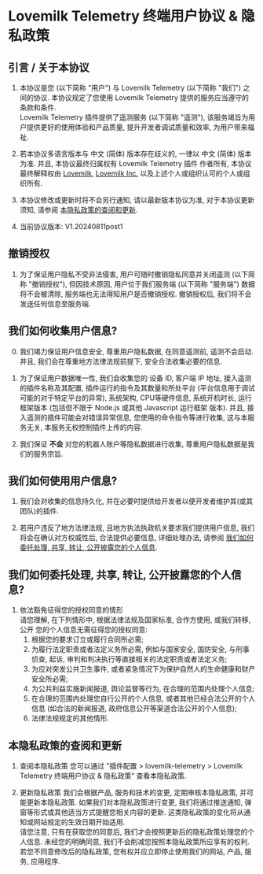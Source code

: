 # Lovemilk Telemetry 终端用户协议 & 隐私政策

## 引言 / 关于本协议
1. 本协议是您 (以下简称 "用户") 与 Lovemilk Telemetry (以下简称 "我们") 之间的协议. 本协议规定了您使用 Lovemilk Telemetry 提供的服务应当遵守的条款和条件. <br>
Lovemilk Telemetry 插件提供了遥测服务 (以下简称 "遥测"), 该服务竭旨为用户提供更好的使用体验和产品质量, 提升开发者调试质量和效率, 为用户带来福祉.

2. 若本协议多语言版本与 中文 (简体) 版本存在歧义的, 一律以 中文 (简体) 版本为准. 并且, 本协议最终归属权有 Lovemilk Telemetry 插件 作者所有, 本协议最终解释权由 [Lovemilk](https://github.com/zhuhansan666), [Lovemilk Inc.](https://github.com/lovemilk-Inc) 以及上述个人或组织认可的个人或组织所有.

3. 本协议修改或更新时将不会另行通知, 请以最新版本协议为准, 对于本协议更新须知, 请参阅 [本隐私政策的查阅和更新](#本隐私政策的查阅和更新). <br>

4. 当前协议版本: V1.20240811post1

## 撤销授权
1. 为了保证用户隐私不受非法侵害, 用户可随时撤销隐私同意并关闭遥测 (以下简称 "撤销授权"), 但因技术原因, 用户位于我们服务端 (以下简称 "服务端") 数据将不会被清除, 服务端也无法得知用户是否撤销授权. 撤销授权后, 我们将不会发送任何信息至服务端.

## 我们如何收集用户信息?
0. 我们竭力保证用户信息安全, 尊重用户隐私数据, 在同意遥测前, 遥测不会启动. 并且, 我们会在尊重地方法律法规前提下, 安全合法收集必要的信息.

1. 为了保证用户数据唯一性, 我们会收集您的 设备 ID, 客户端 IP 地址, 接入遥测的插件名称及其配置, 插件运行的指令及其数量和所处平台 (平台信息用于调试可能的对于特定平台的异常), 系统架构, CPU等硬件信息, 系统开机时长, 运行框架版本 (包括但不限于 Node.js 或其他 Javascript 运行框架 版本). 并且, 接入遥测的插件可能会对错误异常信息, 您使用的命令指令等进行收集, 这与本服务无关, 本服务无权控制插件上传的内容.

2. 我们保证 **不会** 对您的机器人账户等隐私数据进行收集, 尊重用户隐私数据是我们的服务宗旨.

## 我们如何使用用户信息?
1. 我们会对收集的信息持久化, 并在必要时提供给开发者以便开发者维护其(或其团队)的插件.

2. 若用户违反了地方法律法规, 且地方执法执政机关要求我们提供用户信息, 我们将会在确认对方权威性后, 合法提供必要信息, 详细处理办法, 请参阅 [我们如何委托处理, 共享, 转让, 公开披露您的个人信息](#我们如何委托处理-共享-转让-公开披露您的个人信息).

## 我们如何委托处理, 共享, 转让, 公开披露您的个人信息?
1. 依法豁免征得您的授权同意的情形 <br>
请您理解, 在下列情形中, 根据法律法规及国家标准,  合作方使用, 或我们转移, 公开 您的个人信息无需征得您的授权同意:
    1. 根据您的要求订立或履行合同所必需;
    2. 为履行法定职责或者法定义务所必需, 例如与国家安全, 国防安全, 与刑事侦查, 起诉, 审判和判决执行等直接相关的法定职责或者法定义务;
    3. 为应对突发公共卫生事件, 或者紧急情况下为保护自然人的生命健康和财产安全所必需;
    4. 为公共利益实施新闻报道, 舆论监督等行为, 在合理的范围内处理个人信息;
    5. 在合理的范围内处理您自行公开的个人信息, 或者其他已经合法公开的个人信息 (如合法的新闻报道, 政府信息公开等渠道合法公开的个人信息);
    6. 法律法规规定的其他情形.

## 本隐私政策的查阅和更新
1. 查阅本隐私政策
您可以通过 "插件配置 > lovemilk-telemetry > Lovemilk Telemetry 终端用户协议 & 隐私政策" 查看本隐私政策.

2. 更新隐私政策
我们会根据产品, 服务和技术的变更, 定期审核本隐私政策, 并可能更新本隐私政策. 如果我们对本隐私政策进行变更, 我们将通过推送通知, 弹窗等形式或其他适当方式提醒您相关内容的更新. 这类隐私政策的变化将从通知或网站规定的生效日期开始适用. <br>
请您注意, 只有在获取您的同意后, 我们才会按照更新后的隐私政策处理您的个人信息. 未经您的明确同意, 我们不会削减您按照本隐私政策所应享有的权利. <br>
若您不同意修改后的隐私政策, 您有权并应立即停止使用我们的网站, 产品, 服务, 应用程序.
